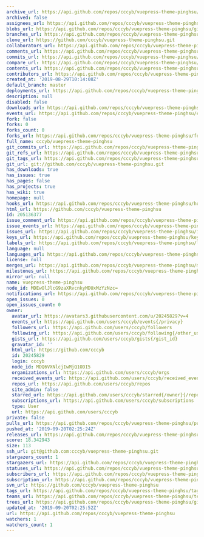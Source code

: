 ```yaml
---
archive_url: https://api.github.com/repos/cccyb/vuepress-theme-pinghsu/{archive_format}{/ref}
archived: false
assignees_url: https://api.github.com/repos/cccyb/vuepress-theme-pinghsu/assignees{/user}
blobs_url: https://api.github.com/repos/cccyb/vuepress-theme-pinghsu/git/blobs{/sha}
branches_url: https://api.github.com/repos/cccyb/vuepress-theme-pinghsu/branches{/branch}
clone_url: https://github.com/cccyb/vuepress-theme-pinghsu.git
collaborators_url: https://api.github.com/repos/cccyb/vuepress-theme-pinghsu/collaborators{/collaborator}
comments_url: https://api.github.com/repos/cccyb/vuepress-theme-pinghsu/comments{/number}
commits_url: https://api.github.com/repos/cccyb/vuepress-theme-pinghsu/commits{/sha}
compare_url: https://api.github.com/repos/cccyb/vuepress-theme-pinghsu/compare/{base}...{head}
contents_url: https://api.github.com/repos/cccyb/vuepress-theme-pinghsu/contents/{+path}
contributors_url: https://api.github.com/repos/cccyb/vuepress-theme-pinghsu/contributors
created_at: '2019-08-29T10:14:08Z'
default_branch: master
deployments_url: https://api.github.com/repos/cccyb/vuepress-theme-pinghsu/deployments
description: null
disabled: false
downloads_url: https://api.github.com/repos/cccyb/vuepress-theme-pinghsu/downloads
events_url: https://api.github.com/repos/cccyb/vuepress-theme-pinghsu/events
fork: false
forks: 0
forks_count: 0
forks_url: https://api.github.com/repos/cccyb/vuepress-theme-pinghsu/forks
full_name: cccyb/vuepress-theme-pinghsu
git_commits_url: https://api.github.com/repos/cccyb/vuepress-theme-pinghsu/git/commits{/sha}
git_refs_url: https://api.github.com/repos/cccyb/vuepress-theme-pinghsu/git/refs{/sha}
git_tags_url: https://api.github.com/repos/cccyb/vuepress-theme-pinghsu/git/tags{/sha}
git_url: git://github.com/cccyb/vuepress-theme-pinghsu.git
has_downloads: true
has_issues: true
has_pages: false
has_projects: true
has_wiki: true
homepage: null
hooks_url: https://api.github.com/repos/cccyb/vuepress-theme-pinghsu/hooks
html_url: https://github.com/cccyb/vuepress-theme-pinghsu
id: 205136377
issue_comment_url: https://api.github.com/repos/cccyb/vuepress-theme-pinghsu/issues/comments{/number}
issue_events_url: https://api.github.com/repos/cccyb/vuepress-theme-pinghsu/issues/events{/number}
issues_url: https://api.github.com/repos/cccyb/vuepress-theme-pinghsu/issues{/number}
keys_url: https://api.github.com/repos/cccyb/vuepress-theme-pinghsu/keys{/key_id}
labels_url: https://api.github.com/repos/cccyb/vuepress-theme-pinghsu/labels{/name}
language: null
languages_url: https://api.github.com/repos/cccyb/vuepress-theme-pinghsu/languages
license: null
merges_url: https://api.github.com/repos/cccyb/vuepress-theme-pinghsu/merges
milestones_url: https://api.github.com/repos/cccyb/vuepress-theme-pinghsu/milestones{/number}
mirror_url: null
name: vuepress-theme-pinghsu
node_id: MDEwOlJlcG9zaXRvcnkyMDUxMzYzNzc=
notifications_url: https://api.github.com/repos/cccyb/vuepress-theme-pinghsu/notifications{?since,all,participating}
open_issues: 0
open_issues_count: 0
owner:
  avatar_url: https://avatars3.githubusercontent.com/u/20245829?v=4
  events_url: https://api.github.com/users/cccyb/events{/privacy}
  followers_url: https://api.github.com/users/cccyb/followers
  following_url: https://api.github.com/users/cccyb/following{/other_user}
  gists_url: https://api.github.com/users/cccyb/gists{/gist_id}
  gravatar_id: ''
  html_url: https://github.com/cccyb
  id: 20245829
  login: cccyb
  node_id: MDQ6VXNlcjIwMjQ1ODI5
  organizations_url: https://api.github.com/users/cccyb/orgs
  received_events_url: https://api.github.com/users/cccyb/received_events
  repos_url: https://api.github.com/users/cccyb/repos
  site_admin: false
  starred_url: https://api.github.com/users/cccyb/starred{/owner}{/repo}
  subscriptions_url: https://api.github.com/users/cccyb/subscriptions
  type: User
  url: https://api.github.com/users/cccyb
private: false
pulls_url: https://api.github.com/repos/cccyb/vuepress-theme-pinghsu/pulls{/number}
pushed_at: '2019-09-20T02:25:24Z'
releases_url: https://api.github.com/repos/cccyb/vuepress-theme-pinghsu/releases{/id}
score: 18.342943
size: 113
ssh_url: git@github.com:cccyb/vuepress-theme-pinghsu.git
stargazers_count: 1
stargazers_url: https://api.github.com/repos/cccyb/vuepress-theme-pinghsu/stargazers
statuses_url: https://api.github.com/repos/cccyb/vuepress-theme-pinghsu/statuses/{sha}
subscribers_url: https://api.github.com/repos/cccyb/vuepress-theme-pinghsu/subscribers
subscription_url: https://api.github.com/repos/cccyb/vuepress-theme-pinghsu/subscription
svn_url: https://github.com/cccyb/vuepress-theme-pinghsu
tags_url: https://api.github.com/repos/cccyb/vuepress-theme-pinghsu/tags
teams_url: https://api.github.com/repos/cccyb/vuepress-theme-pinghsu/teams
trees_url: https://api.github.com/repos/cccyb/vuepress-theme-pinghsu/git/trees{/sha}
updated_at: '2019-09-20T02:25:52Z'
url: https://api.github.com/repos/cccyb/vuepress-theme-pinghsu
watchers: 1
watchers_count: 1
---
```

